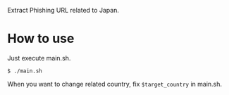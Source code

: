 Extract Phishing URL related to Japan.

# How to use

Just execute main.sh.
```
$ ./main.sh
```

When you want to change related country, fix `$target_country` in main.sh.
